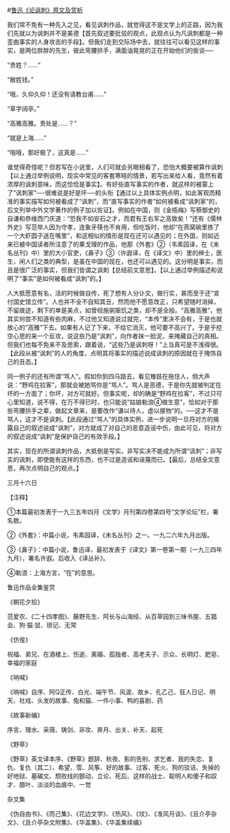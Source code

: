 #[鲁迅《论讽刺》原文及赏析](https://www.vrrw.net/wx/8601.html)

我们常不免有一种先入之见，看见讽刺作品，就觉得这不是文学上的正路，因为我们先就以为讽刺并不是美德【首先叙述要批驳的观点，此观点认为凡讽刺都是一种歪曲事实的人身攻击的手段】。但我们走到交际场中去，就往往可以看见这样的事实，是两位胖胖的先生，彼此弯腰拱手，满面油晃晃的正在开始他们的扳谈──



“贵姓？……”

“敝姓钱。”

“哦，久仰久仰！还没有请教台甫……”

“草字阔亭。”

“高雅高雅。贵处是……？”

“就是上海……”

“哦哦，那好极了，这真是……”

谁觉得奇怪呢？但若写在小说里，人们可就会另眼相看了，恐怕大概要被算作讽刺【以上通过举例说明，现实中常见的客套寒暄的情景，若写出来给人看，竟然有着浓厚的讽刺意味，而这恰恰是事实】。有好些直写事实的作者，就这样的被蒙上了“讽刺家”──很难说是好是坏──的头衔【通过以上具体实例点明，如此客观而精准的事实描写如何被看成了“讽刺”，而“直写事实的作者”如何被看成“讽刺家”的，后文列举中外文学著作的例子加以佐证】。例如在中国，则《金瓶梅》写蔡御史的自谦和恭维西门庆道：“恐我不如安石之才，而君有王右军之高致矣！”还有《儒林外史》写范举人因为守孝，连象牙筷也不肯用，但吃饭时，他却“在燕窝碗里拣了一个大虾圆子送在嘴里”，和这相似的情形是现在还可以遇见的；在外国，则如近来已被中国读者所注意了的果戈理的作品，他那《外套》②（韦素园译，在《未名丛刊》中）里的大小官吏，《鼻子》③（许遐译，在《译文》中）里的绅士，医生，闲人们之类的典型，是虽在中国的现在，也还可以遇见的。这分明是事实，而且是很广泛的事实，但我们皆谓之讽刺【总结前文意思】。【以上通过举例描述和说明了“事实”是如何被看成“讽刺”的。】

人大抵愿意有名，活的时候做自传，死了想有人分讣文，做行实，甚而至于还“宣付国史馆立传”。人也并不全不自知其丑，然而他不愿意改正，只希望随时消掉，不留痕迹，剩下的单是美点，如曾经施粥赈饥之类，却不是全般。“高雅高雅”，他其实何尝不知道有些肉麻，不过他又知道说过就完，“本传”里决不会有，于是也就放心的“高雅”下去。如果有人记了下来，不给它消灭，他可要不高兴了。于是乎挖空心思的来一个反攻，说这些乃是“讽刺”，向作者抹一脸泥，来掩藏自己的真相。但我们也每不免来不及思索，跟着说，“这些乃是讽刺呀！”上当真可是不浅得很。【此段从被“讽刺”的人的角度，点明其将事实的描述说成讽刺的原因就在于掩饰自己的丑态。】

同一例子的还有所谓“骂人”。假如你到四马路去，看见雉妓在拖住人，倘大声说：“野鸡在拉客”，那就会被她骂你是“骂人”。骂人是恶德，于是你先就被判定在坏的一方面了；你坏，对方可就好。但事实呢，却的确是“野鸡在拉客”，不过只可心里知道，说不得，在万不得已时，也只能说“姑娘勒浪④做生意”，恰如对于那些弯腰拱手之辈，做起文章来，是要改作“谦以待人，虚以接物”的。──这才不是骂人，这才不是讽刺。【此段通过“骂人”的具体实例，进一步说明一旦将对方的揭露自己的叙述说成“讽刺”，对方就成了对自己的恶意造谣中伤，由此可见，将对方的叙述说成“讽刺”是保护自己的有效手段。】

其实，现在的所谓讽刺作品，大抵倒是写实。非写实决不能成为所谓“讽刺”；非写实的讽刺，即使能有这样的东西，也不过是造谣和诬蔑而已。【最后，总结全文意思，再次点明自己的观点。】

三月十六日



【注释】

①本篇最初发表于一九三五年四月《文学》月刊第四卷第四号“文学论坛”栏，署名敖。

②《外套》：中篇小说，韦素园译，《未名丛刊》之一。一九二六年九月出版。

③《鼻子》：中篇小说，鲁迅译，最初发表于《译文》第一卷第一期（一九三四年九月），署名许遐。后收入《译丛补》。



④勒浪：上海方言，“在”的意思。

鲁迅作品全集鉴赏

《朝花夕拾》

范爱农、《二十四孝图》、藤野先生、阿长与山海经、从百草园到三味书屋、五猖会、狗·猫·鼠、琐记、无常

《仿徨》

祝福、弟兄、在酒楼上、伤逝、离婚、孤独者、高老夫子、示众、长明灯、肥皂、幸福的家庭

《呐喊》

《呐喊》自序、阿Q正传、白光、端午节、风波、故乡、孔乙己、狂人日记、明天、社戏、头发的故事、兔和猫、一件小事、鸭的喜剧、药

《故事新编》

序言、理水、采薇、铸剑、非攻、奔月、出关、补天、起死

《野草》

《野草》英文译本序、《野草》题辞、秋夜、影的告别、求乞者、我的失恋、复仇、复仇〔其二〕、希望、雪、风筝、好的故事、过客、死火、狗的驳诘、失掉的好地狱、墓碣文、颓败线的颤动、立论、死后、这样的战士、聪明人和傻子和奴才、腊叶、淡淡的血痕中、一觉

杂文集

《伪自由书》、《而己集》、《花边文学》、《热风》、《坟》、《准风月谈》、《且介亭杂文》、《且介亭杂文附集》、《华盖集》、《华盖集续编》


